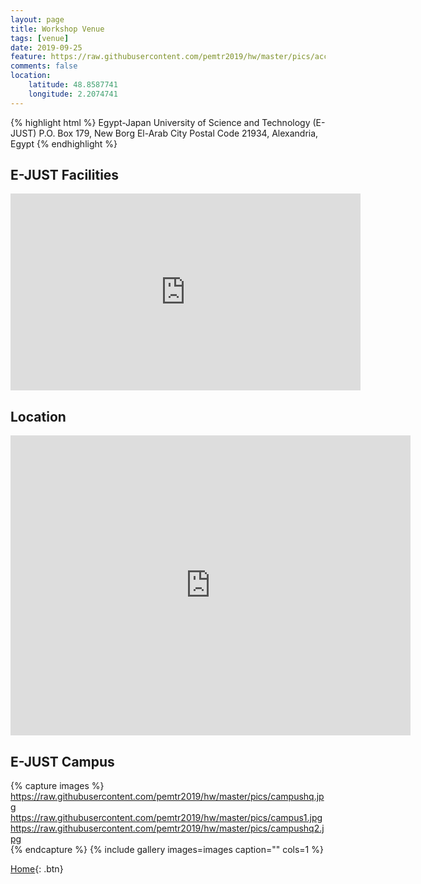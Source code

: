 ```yaml
---
layout: page
title: Workshop Venue
tags: [venue]
date: 2019-09-25
feature: https://raw.githubusercontent.com/pemtr2019/hw/master/pics/accom.jpg
comments: false
location:
    latitude: 48.8587741
    longitude: 2.2074741
---
```



{% highlight html %}
Egypt-Japan University of Science and Technology (E-JUST)
P.O. Box 179, New Borg El-Arab City
Postal Code 21934,
Alexandria, Egypt
{% endhighlight %}


## E-JUST Facilities

<iframe width="560" height="315" src="https://www.youtube.com/embed/5cM5lZHMWyo" frameborder="0" allow="accelerometer; autoplay"> </iframe>



## Location

<iframe width="640" height="480" src="https://www.google.com/maps/embed?pb=!1m14!1m8!1m3!1d13698.893832435286!2d29.5826626!3d30.8664166!3m2!1i1024!2i768!4f13.1!3m3!1m2!1s0x0%3A0xfbf1eb15d4fed589!2sEgypt%20Japan%20University%20Of%20Science%20%26%20Technology!5e0!3m2!1sen!2sjp!4v1569813785473!5m2!1sen!2sjp" frameborder="0"> </iframe>


## E-JUST Campus

{% capture images %}
    https://raw.githubusercontent.com/pemtr2019/hw/master/pics/campushq.jpg
    https://raw.githubusercontent.com/pemtr2019/hw/master/pics/campus1.jpg
    https://raw.githubusercontent.com/pemtr2019/hw/master/pics/campushq2.jpg    
{% endcapture %}
{% include gallery images=images caption="" cols=1 %}




[Home](https://pemtr2019.github.io){: .btn}


